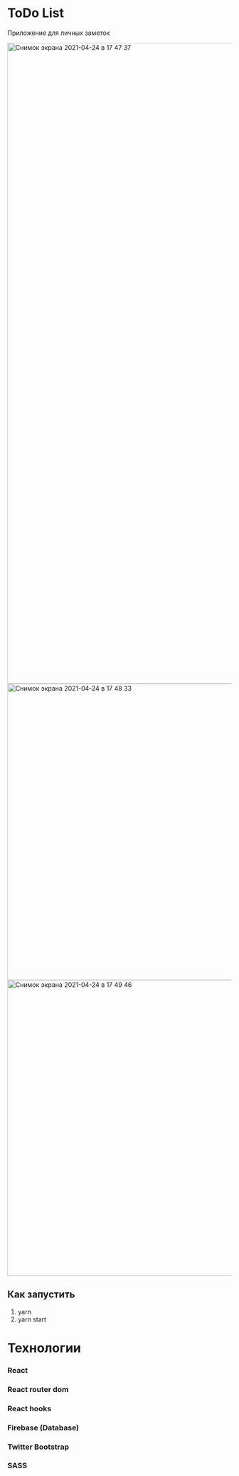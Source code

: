 # ToDo List
Приложение для личных заметок

<img width="1440" alt="Снимок экрана 2021-04-24 в 17 47 37" src="https://user-images.githubusercontent.com/75574978/115962802-ad039c00-a525-11eb-8439-b0b822e65e97.png">
<img width="666" alt="Снимок экрана 2021-04-24 в 17 48 33" src="https://user-images.githubusercontent.com/75574978/115962804-b0972300-a525-11eb-8b65-edc7dac33695.png">
<img width="665" alt="Снимок экрана 2021-04-24 в 17 49 46" src="https://user-images.githubusercontent.com/75574978/115962807-b42aaa00-a525-11eb-991c-9aa11f93f61b.png">

## Как запустить
1. yarn
2. yarn start
# Технологии
### React
### React router dom
### React hooks
### Firebase (Database)
### Twitter Bootstrap
### SASS
